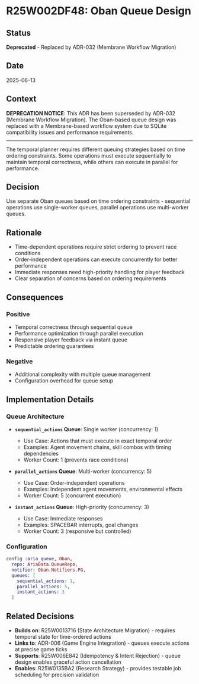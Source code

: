 # R25W002DF48: Oban Queue Design

<!-- @adr_serial R25W002DF48 -->

## Status

**Deprecated** - Replaced by ADR-032 (Membrane Workflow Migration)

## Date

2025-06-13

## Context

**DEPRECATION NOTICE**: This ADR has been superseded by ADR-032 (Membrane Workflow Migration).
The Oban-based queue design was replaced with a Membrane-based workflow system due to SQLite compatibility issues and performance requirements.

---

The temporal planner requires different queuing strategies based on time ordering constraints.
Some operations must execute sequentially to maintain temporal correctness, while others can execute in parallel for performance.

## Decision

Use separate Oban queues based on time ordering constraints - sequential operations use single-worker queues, parallel operations use multi-worker queues.

## Rationale

- Time-dependent operations require strict ordering to prevent race conditions
- Order-independent operations can execute concurrently for better performance
- Immediate responses need high-priority handling for player feedback
- Clear separation of concerns based on ordering requirements

## Consequences

### Positive

- Temporal correctness through sequential queue
- Performance optimization through parallel execution
- Responsive player feedback via instant queue
- Predictable ordering guarantees

### Negative

- Additional complexity with multiple queue management
- Configuration overhead for queue setup

## Implementation Details

### Queue Architecture

- **`sequential_actions` Queue**: Single worker (concurrency: 1)

  - Use Case: Actions that must execute in exact temporal order
  - Examples: Agent movement chains, skill combos with timing dependencies
  - Worker Count: 1 (prevents race conditions)

- **`parallel_actions` Queue**: Multi-worker (concurrency: 5)

  - Use Case: Order-independent operations
  - Examples: Independent agent movements, environmental effects
  - Worker Count: 5 (concurrent execution)

- **`instant_actions` Queue**: High-priority (concurrency: 3)
  - Use Case: Immediate responses
  - Examples: SPACEBAR interrupts, goal changes
  - Worker Count: 3 (responsive but controlled)

### Configuration

```elixir
config :aria_queue, Oban,
  repo: AriaData.QueueRepo,
  notifier: Oban.Notifiers.PG,
  queues: [
    sequential_actions: 1,
    parallel_actions: 5,
    instant_actions: 3
  ]
```

## Related Decisions

- **Builds on**: R25W0013716 (State Architecture Migration) - requires temporal state for time-ordered actions
- **Links to**: ADR-006 (Game Engine Integration) - queues execute actions at precise game ticks
- **Supports**: R25W006E842 (Idempotency & Intent Rejection) - queue design enables graceful action cancellation
- **Enables**: R25W0135BA2 (Research Strategy) - provides testable job scheduling for precision validation
